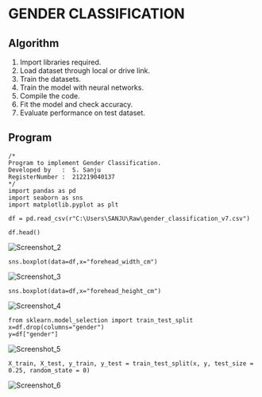 # GENDER CLASSIFICATION

## Algorithm
1. Import libraries required.
2. Load dataset through local or drive link.
3. Train the datasets.
4. Train the model with neural networks.
5. Compile the code.
6. Fit the model and check accuracy.
7. Evaluate performance on test dataset.

## Program
```
/*
Program to implement Gender Classification.
Developed by   :  S. Sanju
RegisterNumber :  212219040137
*/
import pandas as pd
import seaborn as sns
import matplotlib.pyplot as plt

df = pd.read_csv(r"C:\Users\SANJU\Raw\gender_classification_v7.csv")

df.head()

```
![Screenshot_2](https://user-images.githubusercontent.com/94214195/174537006-c12a2fdc-db85-4aba-b57a-551ffa2ba4b1.png)
```
sns.boxplot(data=df,x="forehead_width_cm")
```
![Screenshot_3](https://user-images.githubusercontent.com/94214195/174538564-89b714fc-1adb-4e91-b0ba-e8b44825b263.png)

```
sns.boxplot(data=df,x="forehead_height_cm")
```
![Screenshot_4](https://user-images.githubusercontent.com/94214195/174538599-f23cbe0f-a839-4745-8a7d-a01ce898c287.png)

```
from sklearn.model_selection import train_test_split
x=df.drop(columns="gender")
y=df["gender"]
```
![Screenshot_5](https://user-images.githubusercontent.com/94214195/174538654-269bafb2-9004-4394-a601-0bf57a2e71d6.png)

```
X_train, X_test, y_train, y_test = train_test_split(x, y, test_size = 0.25, random_state = 0)
```
![Screenshot_6](https://user-images.githubusercontent.com/94214195/174538733-2195e439-b7f6-4f45-bb4d-7fb3c3117620.png)

```

```

```
```

```
```

```
```
